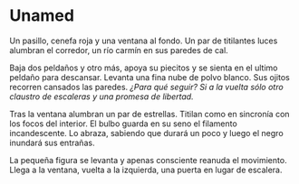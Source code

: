 # Unamed

Un pasillo, cenefa roja y una ventana al fondo. Un par de titilantes luces
alumbran el corredor, un río carmín en sus paredes de cal.

Baja dos peldaños y otro más, apoya su piecitos y se sienta en el ultimo
peldaño para descansar. Levanta una fina nube de polvo blanco. Sus ojitos
recorren cansados las paredes. _¿Para qué seguir? Si a la vuelta sólo otro
claustro de escaleras y una promesa de libertad._

Tras la ventana alumbran un par de estrellas. Titilan como en sincronía con los
focos del interior. El bulbo guarda en su seno el filamento incandescente. Lo
abraza, sabiendo que durará un poco y luego el negro inundará sus entrañas.

La pequeña figura se levanta y apenas consciente reanuda el movimiento. Llega a
la ventana, vuelta a la izquierda, una puerta en lugar de escalera.
